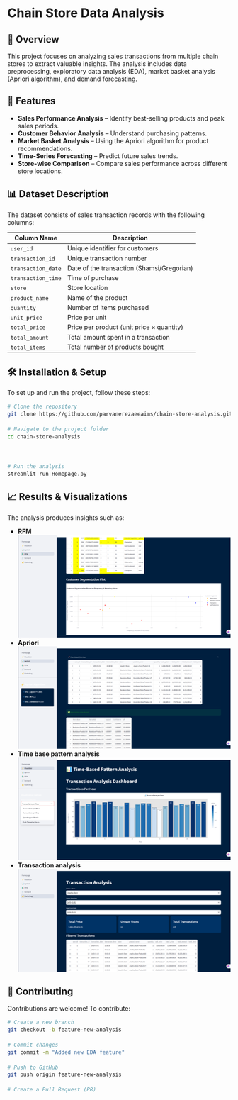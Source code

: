 # Chain Store Data Analysis

## 📌 Overview
This project focuses on analyzing sales transactions from multiple chain stores to extract valuable insights. The analysis includes data preprocessing, exploratory data analysis (EDA), market basket analysis (Apriori algorithm), and demand forecasting.

## 🚀 Features
- **Sales Performance Analysis** – Identify best-selling products and peak sales periods.
- **Customer Behavior Analysis** – Understand purchasing patterns.
- **Market Basket Analysis** – Using the Apriori algorithm for product recommendations.
- **Time-Series Forecasting** – Predict future sales trends.
- **Store-wise Comparison** – Compare sales performance across different store locations.

## 📊 Dataset Description
The dataset consists of sales transaction records with the following columns:

| Column Name        | Description |
|--------------------|-------------|
| `user_id`         | Unique identifier for customers |
| `transaction_id`  | Unique transaction number |
| `transaction_date` | Date of the transaction (Shamsi/Gregorian) |
| `transaction_time` | Time of purchase |
| `store`           | Store location |
| `product_name`    | Name of the product |
| `quantity`        | Number of items purchased |
| `unit_price`      | Price per unit |
| `total_price`     | Price per product (unit price × quantity) |
| `total_amount`    | Total amount spent in a transaction |
| `total_items`     | Total number of products bought |

## 🛠 Installation & Setup
To set up and run the project, follow these steps:

```bash
# Clone the repository
git clone https://github.com/parvanerezaeeaims/chain-store-analysis.git

# Navigate to the project folder
cd chain-store-analysis



# Run the analysis
streamlit run Homepage.py
```



## 📈 Results & Visualizations
The analysis produces insights such as:
- **RFM**
![./images/RFM.png](https://github.com/parvanerezaeeaims/Chain-Store-Data-Analysis/blob/main/Images/RFM.png)
- **Apriori**
![./Images/Apriori.png](https://github.com/parvanerezaeeaims/Chain-Store-Data-Analysis/blob/main/Images/Apriori.png)
- **Time base pattern analysis**
![./images/Time-base-pattern.png](https://github.com/parvanerezaeeaims/Chain-Store-Data-Analysis/blob/main/Images/Time-base-pattern.png)
- **Transaction analysis**
![./images/Transaction.png](https://github.com/parvanerezaeeaims/Chain-Store-Data-Analysis/blob/main/Images/Transaction.png)
  

## 🤝 Contributing
Contributions are welcome! To contribute:

```bash
# Create a new branch
git checkout -b feature-new-analysis

# Commit changes
git commit -m "Added new EDA feature"

# Push to GitHub
git push origin feature-new-analysis

# Create a Pull Request (PR)
```



